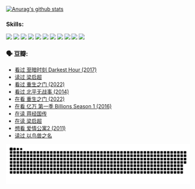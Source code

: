 
[![Anurag's github stats](https://github-readme-stats.vercel.app/api?username=w940853815)](https://github.com/anuraghazra/github-readme-stats)

### Skills:

<code><img height="32" src="https://cdn.jsdelivr.net/npm/simple-icons@v5/icons/python.svg"></code>
<code><img height="32" src="https://cdn.jsdelivr.net/npm/simple-icons@v5/icons/javascript.svg"></code>
<code><img height="32" src="https://cdn.jsdelivr.net/npm/simple-icons@v5/icons/django.svg"></code>
<code><img height="32" src="https://cdn.jsdelivr.net/npm/simple-icons@v5/icons/flask.svg"></code>
<code><img height="32" src="https://cdn.jsdelivr.net/npm/simple-icons@v5/icons/vuetify.svg"></code>
<code><img height="32" src="https://cdn.jsdelivr.net/npm/simple-icons@v5/icons/git.svg"></code>
<code><img height="32" src="https://cdn.jsdelivr.net/npm/simple-icons@v5/icons/docker.svg"></code>
<code><img height="32" src="https://cdn.jsdelivr.net/npm/simple-icons@v5/icons/postgresql.svg"></code>
<code><img height="32" src="https://cdn.jsdelivr.net/npm/simple-icons@v5/icons/elasticsearch.svg"></code>
<code><img height="32" src="https://cdn.jsdelivr.net/npm/simple-icons@v5/icons/macos.svg"></code>
<code><img height="32" src="https://cdn.jsdelivr.net/npm/simple-icons@v5/icons/linux.svg"></code>

### 🗣 豆瓣:

<!-- DOUBAN-ACTIVITIES:START -->
- [看过 至暗时刻 Darkest Hour‎ (2017)](https://www.douban.com/people/136069238/status/3891150447/?_i=54489812)
- [读过 梁启超](https://www.douban.com/people/136069238/status/3890762532/?_i=54489812)
- [看过 重生之门‎ (2022)](https://www.douban.com/people/136069238/status/3890599462/?_i=54489812)
- [看过 北平无战事‎ (2014)](https://www.douban.com/people/136069238/status/3889810506/?_i=54489812)
- [在看 重生之门‎ (2022)](https://www.douban.com/people/136069238/status/3882598762/?_i=54489812)
- [在看 亿万 第一季 Billions Season 1‎ (2016)](https://www.douban.com/people/136069238/status/3878098700/?_i=54489812)
- [在读 蒋经国传](https://www.douban.com/people/136069238/status/3877458956/?_i=54489812)
- [在读 梁启超](https://www.douban.com/people/136069238/status/3876806133/?_i=54489812)
- [想看 爱情公寓2‎ (2011)](https://www.douban.com/people/136069238/status/3876682115/?_i=54489812)
- [读过 以鸟兽之名](https://www.douban.com/people/136069238/status/3876369302/?_i=54489812)
<!-- DOUBAN-ACTIVITIES:END -->


![Snake animation](https://raw.githubusercontent.com/w940853815/w940853815/output/github-contribution-grid-snake.svg)

<!--
**w940853815/w940853815** is a ✨ _special_ ✨ repository because its `README.md` (this file) appears on your GitHub profile.

Here are some ideas to get you started:

- 🔭 I’m currently working on ...
- 🌱 I’m currently learning ...
- 👯 I’m looking to collaborate on ...
- 🤔 I’m looking for help with ...
- 💬 Ask me about ...
- 📫 How to reach me: ...
- 😄 Pronouns: ...
- ⚡ Fun fact: ...
-->
